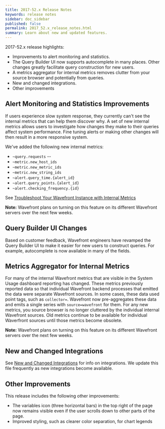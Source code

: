 ```yaml
---
title: 2017-52.x Release Notes
keywords: release notes
sidebar: doc_sidebar
published: false
permalink: 2017_52.x_release_notes.html
summary: Learn about new and updated features.
---
```


2017-52.x release highlights:
- Improvements to alert monitoring and statistics.
- The Query Builder UI now supports autocomplete in many places. Other changes greatly facilitate query construction for new users.
- A metrics aggregator for internal metrics removes clutter from your source browser and potentially from queries.
- New and changed integrations.
- Other improvements

## Alert Monitoring and Statistics Improvements

If users experience slow system response, they currently can't see the internal metrics that can help them discover why. A set of new internal metrics allows users to investigate how changes they make to their queries affect system performance. Fine tuning alerts or making other changes will then result in a more responsive system.

We've added the following new internal metrics:
* `~query.requests` --
* `~metric.new_host_ids`
* `~metric.new_metric_ids`
* `~metric.new_string_ids`
* `~alert.query_time.{alert_id}`
* `~alert.query_points.{alert_id}`
* `~alert.checking_frequency.{id}`

See [Troubleshoot Your Wavefront Instance with Internal Metrics](wavefront_monitoring.html#using-internal-metrics-to-optimize-performance)

**Note:** Wavefront plans on turning on this feature on its different Wavefront servers over the next few weeks.

## Query Builder UI Changes

Based on customer feedback, Wavefront engineers have revamped the Query Builder UI to make it easier for new users to construct queries. For example, autocomplete is now available in many of the fields.

## Metrics Aggregator for Internal Metrics

For many of the internal Wavefront metrics that are visible in the System Usage dashboard reporting has changed. These metrics previously reported data so that individual Wavefront backend processes that emitted the data were separate Wavefront sources. In some cases, these data used point tags, such as `collector=`.
Wavefront now pre-aggregates these data and emits a single series with `source=wavefront` for them. For any new metrics, you source browser is no longer cluttered by the individual internal Wavefront sources. Old metrics continue to be available for individual Waverfront sources until those metrics become obsolete.

**Note:** Wavefront plans on turning on this feature on its different Wavefront servers over the next few weeks.

## New and Changed Integrations

See [New and Changed Integrations](integrations_new_changed.html) for info on integrations. We update this file frequently as new integrations become available.

## Other Improvements
This release includes the following other improvements:
* The variables icon (three horizontal bars) in the top right of the page now remains visible even if the user scrolls down to other parts of the page.
* Improved styling, such as clearer color separation, for chart legends
